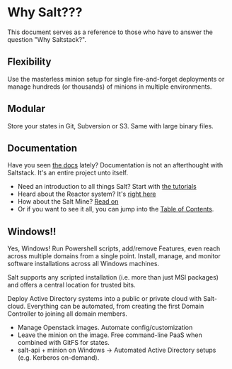 # Why Salt???
This document serves as a reference to those who have to answer the question 
"Why Saltstack?".

## Flexibility
Use the masterless minion setup for single fire-and-forget deployments or manage
hundreds (or thousands) of minions in multiple environments.

## Modular
Store your states in Git, Subversion or S3. Same with large binary files.

## Documentation
Have you seen [the docs](http://docs.saltstack.com) lately? Documentation is not
an afterthought with Saltstack. It's an entire project unto itself.

* Need an introduction to all things Salt? Start with [the tutorials](http://docs.saltstack.com/en/latest/topics/tutorials/index.html)
* Heard about the Reactor system? It's [right here](http://docs.saltstack.com/en/latest/topics/reactor/index.html)
* How about the Salt Mine? [Read on](http://docs.saltstack.com/en/latest/topics/mine/index.html)
* Or if you want to see it all, you can jump into the [Table of Contents](http://docs.saltstack.com/en/latest/contents.html).

## Windows!!
Yes, Windows! Run Powershell scripts, add/remove Features, even reach across
multiple domains from a single point. Install, manage, and monitor software
installations across all Windows machines.

Salt supports any scripted installation (i.e. more than just MSI packages)
and offers a central location for trusted bits.

Deploy Active Directory systems into a public or private cloud with 
Salt-cloud. Everything can be automated, from creating the first Domain Controller
to joining all domain members.


* Manage Openstack images. Automate config/customization
* Leave the minion on the image. Free command-line PaaS when combined with GitFS for states.
* salt-api + minion on Windows -> Automated Active Directory setups (e.g. Kerberos on-demand).
